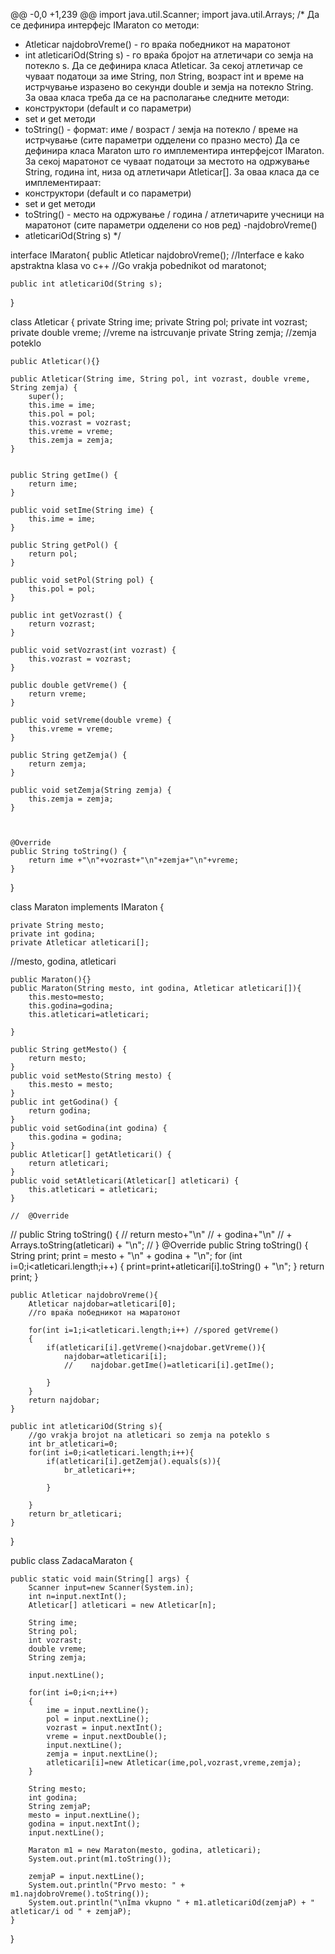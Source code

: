 @@ -0,0 +1,239 @@
import java.util.Scanner;
import java.util.Arrays;
/*
Да се дефинира интерфејс IMaraton со методи:
  -  Atleticar najdobroVreme() - го враќа победникот на маратонот
 -   int atleticariOd(String s) - го враќа бројот на атлетичари со земја на потекло s.
Да се дефинира класа Atleticar. За секој атлетичар се чуваат податоци за име String, пол String,
возраст int и време на истрчување изразено во секунди double и земја на потекло String.
За оваа класа треба да се на располагање следните методи:
  -  конструктори (default и со параметри)
   - set и get методи
 -   toString() - формат: име / возраст / земја на потекло / време на истрчување
                (сите параметри одделени со празно место)
Да се дефинира класа Maraton што го имплементира интерфејсот IMaraton.
За секој маратонот се чуваат податоци за местото на одржување String, година int,
низа од атлетичари Atleticar[].
 За оваа класа да се имплементираат:
   - конструктори (default и со параметри)
   - set и get методи
   - toString() - место на одржување / година / атлетичарите учесници на маратонот
                  (сите параметри одделени со нов ред)
    -najdobroVreme()
   - atleticariOd(String s)
 */

interface IMaraton{
    public Atleticar najdobroVreme(); //Interface e kako apstraktna klasa vo c++
    //Go vrakja pobednikot od maratonot;


    public int atleticariOd(String s);
}

class Atleticar {
    private String ime;
    private String pol;
    private int vozrast;
    private double vreme; //vreme na istrcuvanje
    private String zemja; //zemja poteklo

    public Atleticar(){}

    public Atleticar(String ime, String pol, int vozrast, double vreme, String zemja) {
        super();
        this.ime = ime;
        this.pol = pol;
        this.vozrast = vozrast;
        this.vreme = vreme;
        this.zemja = zemja;
    }


    public String getIme() {
        return ime;
    }

    public void setIme(String ime) {
        this.ime = ime;
    }

    public String getPol() {
        return pol;
    }

    public void setPol(String pol) {
        this.pol = pol;
    }

    public int getVozrast() {
        return vozrast;
    }

    public void setVozrast(int vozrast) {
        this.vozrast = vozrast;
    }

    public double getVreme() {
        return vreme;
    }

    public void setVreme(double vreme) {
        this.vreme = vreme;
    }

    public String getZemja() {
        return zemja;
    }

    public void setZemja(String zemja) {
        this.zemja = zemja;
    }



    @Override
    public String toString() {
        return ime +"\n"+vozrast+"\n"+zemja+"\n"+vreme;
    }


}

class Maraton implements IMaraton {

    private String mesto;
    private int godina;
    private Atleticar atleticari[];

//mesto, godina, atleticari

    public Maraton(){}
    public Maraton(String mesto, int godina, Atleticar atleticari[]){
        this.mesto=mesto;
        this.godina=godina;
        this.atleticari=atleticari;

    }

    public String getMesto() {
        return mesto;
    }
    public void setMesto(String mesto) {
        this.mesto = mesto;
    }
    public int getGodina() {
        return godina;
    }
    public void setGodina(int godina) {
        this.godina = godina;
    }
    public Atleticar[] getAtleticari() {
        return atleticari;
    }
    public void setAtleticari(Atleticar[] atleticari) {
        this.atleticari = atleticari;
    }

    //  @Override
//	public String toString() {
    //	return mesto+"\n"
    //	+ godina+"\n"
    //	+ Arrays.toString(atleticari) + "\n";
//	}
    @Override
    public String toString() {
        String print;
        print = mesto + "\n" + godina + "\n";
        for (int i=0;i<atleticari.length;i++) {
            print=print+atleticari[i].toString() + "\n";
        }
        return print;
    }




    public Atleticar najdobroVreme(){
        Atleticar najdobar=atleticari[0];
        //го враќа победникот на маратонот

        for(int i=1;i<atleticari.length;i++) //spored getVreme()
        {
            if(atleticari[i].getVreme()<najdobar.getVreme()){
                najdobar=atleticari[i];
                //    najdobar.getIme()=atleticari[i].getIme();

            }
        }
        return najdobar;
    }

    public int atleticariOd(String s){
        //go vrakja brojot na atleticari so zemja na poteklo s
        int br_atleticari=0;
        for(int i=0;i<atleticari.length;i++){
            if(atleticari[i].getZemja().equals(s)){
                br_atleticari++;

            }

        }
        return br_atleticari;
    }


}


public class ZadacaMaraton {

    public static void main(String[] args) {
        Scanner input=new Scanner(System.in);
        int n=input.nextInt();
        Atleticar[] atleticari = new Atleticar[n];

        String ime;
        String pol;
        int vozrast;
        double vreme;
        String zemja;

        input.nextLine();

        for(int i=0;i<n;i++)
        {
            ime = input.nextLine();
            pol = input.nextLine();
            vozrast = input.nextInt();
            vreme = input.nextDouble();
            input.nextLine();
            zemja = input.nextLine();
            atleticari[i]=new Atleticar(ime,pol,vozrast,vreme,zemja);
        }

        String mesto;
        int godina;
        String zemjaP;
        mesto = input.nextLine();
        godina = input.nextInt();
        input.nextLine();

        Maraton m1 = new Maraton(mesto, godina, atleticari);
        System.out.print(m1.toString());

        zemjaP = input.nextLine();
        System.out.println("Prvo mesto: " + m1.najdobroVreme().toString());
        System.out.println("\nIma vkupno " + m1.atleticariOd(zemjaP) + " atleticar/i od " + zemjaP);
    }
}
